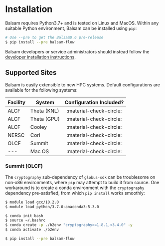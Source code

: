 # Installation

Balsam requires Python3.7+ and is tested on Linux and MacOS.
Within any suitable Python environment, Balsam can be installed using `pip`:

```bash
# Use --pre to get the Balsam0.6 pre-release
$ pip install --pre balsam-flow 
```

Balsam developers or service administrators should instead follow the [developer installation instructions](../development/contributing.md).

## Supported Sites

Balsam is easily extensible to new HPC systems. Default configurations are available for the following systems:

| Facility | System | Configuration Included? |
|----------|--------|:------------------------:|
| ALCF     | Theta (KNL) | :material-check-circle:  |
| ALCF     | Theta (GPU) | :material-check-circle:  |
| ALCF     | Cooley | :material-check-circle:  |
| NERSC     | Cori | :material-check-circle:  |
| OLCF     | Summit | :material-check-circle:  |
| ---     | Mac OS | :material-check-circle:  |


### Summit (OLCF)

The `cryptography` sub-dependency of `globus-sdk` can be troublesome on non-x86 environments, where 
`pip` may attempt to build  it from source.  One workaround is to create a conda environment with the 
`cryptography` dependency pre-satisfied, from which `pip install` works smoothly:

```bash
$ module load gcc/10.2.0
$ module load python/3.7.0-anaconda3-5.3.0

$ conda init bash
$ source ~/.bashrc
$ conda create -p ./b2env "cryptography>=1.8.1,<3.4.0" -y
$ conda activate ./b2env

$ pip install --pre balsam-flow
```